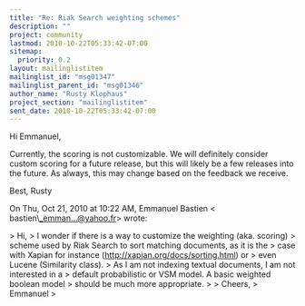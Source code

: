 ```yaml
---
title: "Re: Riak Search weighting schemes"
description: ""
project: community
lastmod: 2010-10-22T05:33:42-07:00
sitemap:
  priority: 0.2
layout: mailinglistitem
mailinglist_id: "msg01347"
mailinglist_parent_id: "msg01346"
author_name: "Rusty Klophaus"
project_section: "mailinglistitem"
sent_date: 2010-10-22T05:33:42-07:00
---
```



Hi Emmanuel,

Currently, the scoring is not customizable. We will definitely consider
custom scoring for a future release, but this will likely be a few releases
into the future. As always, this may change based on the feedback we
receive.

Best,
Rusty

On Thu, Oct 21, 2010 at 10:22 AM, Emmanuel Bastien &lt;
bastien\\_emman...@yahoo.fr&gt; wrote:

&gt; Hi,
&gt; I wonder if there is a way to customize the weighting (aka. scoring)
&gt; scheme used by Riak Search to sort matching documents, as it is the
&gt; case with Xapian for instance (http://xapian.org/docs/sorting.html) or
&gt; even Lucene (Similarity class).
&gt; As I am not indexing textual documents, I am not interested in a
&gt; default probabilistic or VSM model. A basic weighted boolean model
&gt; should be much more appropriate.
&gt;
&gt; Cheers,
&gt; Emmanuel
&gt;

